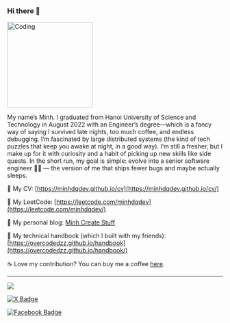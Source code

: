 ### Hi there 👋

<!--
Ha! You found my GitHub profile! Here is your easter egg 🥚: https://bit.ly/4nska3o 
-->
<img src="https://media4.giphy.com/media/v1.Y2lkPTc5MGI3NjExd21yejN5dzBjZnNmM2Q0MjZkdHIyNnI0aDZ1NGZucDdpMGs0eXplOSZlcD12MV9pbnRlcm5hbF9naWZfYnlfaWQmY3Q9Zw/Ws6T5PN7wHv3cY8xy8/giphy.gif" alt="Coding" width="200">

My name’s Minh. I graduated from Hanoi University of Science and Technology in August 2022 with an Engineer’s degree—which is a fancy way of saying I survived late nights, too much coffee, and endless debugging. I’m fascinated by large distributed systems (the kind of tech puzzles that keep you awake at night, in a good way). I’m still a fresher, but I make up for it with curiosity and a habit of picking up new skills like side quests. In the short run, my goal is simple: evolve into a senior software engineer 👨‍💻 — the version of me that ships fewer bugs and maybe actually sleeps.


🔖 My CV: [https://minhdqdev.github.io/cv](https://minhdqdev.github.io/cv/)

💪 My LeetCode: [https://leetcode.com/minhdqdev](https://leetcode.com/minhdqdev/)

📗 My personal blog: [Minh Create Stuff](https://minhdq.dev)

📕 My technical handbook (which I built with my friends): [https://overcodedzz.github.io/handbook](https://overcodedzz.github.io/handbook/)

☕️ Love my contribution? You can buy me a coffee [here](https://www.buymeacoffee.com/minhdq99hp).


---

![](https://komarev.com/ghpvc/?username=minhdqdev&color=blueviolet&style=flat-square)

[![X Badge](https://img.shields.io/badge/-minhdqdev-blue?style=flat-square&logo=x&logoColor=white&link=https://www.linkedin.com/in/minhdqdev/)](https://www.linkedin.com/in/minhdqdev/)

[![Facebook Badge](https://img.shields.io/badge/-minhdqdev-blue?style=flat-square&logo=Facebook&logoColor=white&link=https://www.facebook.com/minhdqdev)](https://www.facebook.com/minhdqdev)